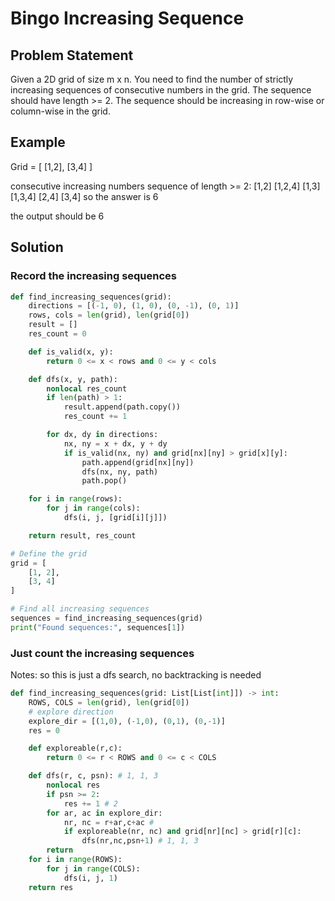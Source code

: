 # Bingo Increasing Sequence

## Problem Statement

Given a 2D grid of size m x n. You need to find the number of strictly increasing sequences of consecutive numbers in the grid. The sequence should have length >= 2. The sequence should be increasing in row-wise or column-wise in the grid.

## Example

Grid = [
[1,2],
[3,4]
]

consecutive increasing numbers sequence of length >= 2:
[1,2]
[1,2,4]
[1,3]
[1,3,4]
[2,4]
[3,4]
so the answer is 6

the output should be 6

## Solution

### Record the increasing sequences

```python
def find_increasing_sequences(grid):
    directions = [(-1, 0), (1, 0), (0, -1), (0, 1)]
    rows, cols = len(grid), len(grid[0])
    result = []
    res_count = 0

    def is_valid(x, y):
        return 0 <= x < rows and 0 <= y < cols

    def dfs(x, y, path):
        nonlocal res_count
        if len(path) > 1:
            result.append(path.copy())
            res_count += 1

        for dx, dy in directions:
            nx, ny = x + dx, y + dy
            if is_valid(nx, ny) and grid[nx][ny] > grid[x][y]:
                path.append(grid[nx][ny])
                dfs(nx, ny, path)
                path.pop()

    for i in range(rows):
        for j in range(cols):
            dfs(i, j, [grid[i][j]])

    return result, res_count

# Define the grid
grid = [
    [1, 2],
    [3, 4]
]

# Find all increasing sequences
sequences = find_increasing_sequences(grid)
print("Found sequences:", sequences[1])
```

### Just count the increasing sequences

Notes: so this is just a dfs search, no backtracking is needed

```python
def find_increasing_sequences(grid: List[List[int]]) -> int:
    ROWS, COLS = len(grid), len(grid[0])
    # explore direction
    explore_dir = [(1,0), (-1,0), (0,1), (0,-1)]
    res = 0

    def exploreable(r,c):
        return 0 <= r < ROWS and 0 <= c < COLS

    def dfs(r, c, psn): # 1, 1, 3
        nonlocal res
        if psn >= 2:
            res += 1 # 2
        for ar, ac in explore_dir:
            nr, nc = r+ar,c+ac #
            if exploreable(nr, nc) and grid[nr][nc] > grid[r][c]:
                dfs(nr,nc,psn+1) # 1, 1, 3
        return
    for i in range(ROWS):
        for j in range(COLS):
            dfs(i, j, 1)
    return res
```
